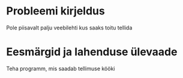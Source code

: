 # Probleemi kirjeldus
Pole piisavalt palju veebilehti kus saaks toitu tellida
# Eesmärgid ja lahenduse ülevaade
Teha programm, mis saadab tellimuse kööki
